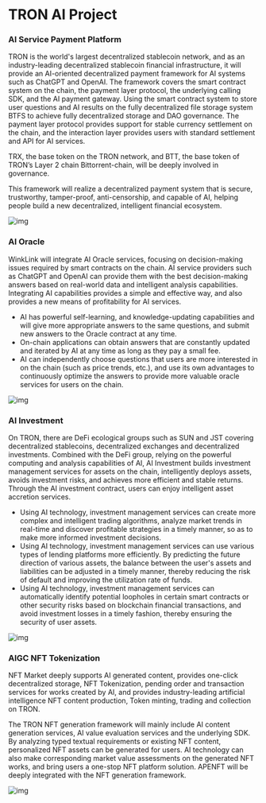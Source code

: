 # TRON AI Project

### AI Service Payment Platform

TRON is the world's largest decentralized stablecoin network, and as an industry-leading decentralized stablecoin financial infrastructure, it will provide an AI-oriented decentralized payment framework for AI systems such as ChatGPT and OpenAI. The framework covers the smart contract system on the chain, the payment layer protocol, the underlying calling SDK, and the AI payment gateway. Using the smart contract system to store user questions and AI results on the fully decentralized file storage system BTFS to achieve fully decentralized storage and DAO governance. The payment layer protocol provides support for stable currency settlement on the chain, and the interaction layer provides users with standard settlement and API for AI services.

TRX, the base token on the TRON network, and BTT, the base token of TRON’s Layer 2 chain Bittorrent-chain, will be deeply involved in governance.

This framework will realize a decentralized payment system that is secure, trustworthy, tamper-proof, anti-censorship, and capable of AI, helping people build a new decentralized, intelligent financial ecosystem.

![img](https://github.com/tronprotocol/ai-protocol/blob/main/images/AIServicePaymentPlatform.jpeg)

### AI Oracle

WinkLink will integrate AI Oracle services, focusing on decision-making issues required by smart contracts on the chain. AI service providers such as ChatGPT and OpenAI can provide them with the best decision-making answers based on real-world data and intelligent analysis capabilities. Integrating AI capabilities provides a simple and effective way, and also provides a new means of profitability for AI services.

* AI has powerful self-learning, and knowledge-updating capabilities and will give more appropriate answers to the same questions, and submit new answers to the Oracle contract at any time.
* On-chain applications can obtain answers that are constantly updated and iterated by AI at any time as long as they pay a small fee.
* AI can independently choose questions that users are more interested in on the chain (such as price trends, etc.), and use its own advantages to continuously optimize the answers to provide more valuable oracle services for users on the chain.

![img](https://github.com/tronprotocol/ai-protocol/blob/main/images/AIOracle.jpeg)

### AI Investment

On TRON, there are DeFi ecological groups such as SUN and JST covering decentralized stablecoins, decentralized exchanges and decentralized investments. Combined with the DeFi group, relying on the powerful computing and analysis capabilities of AI, AI Investment builds investment management services for assets on the chain, intelligently deploys assets, avoids investment risks, and achieves more efficient and stable returns. Through the AI investment contract, users can enjoy intelligent asset accretion services.

* Using AI technology, investment management services can create more complex and intelligent trading algorithms, analyze market trends in real-time and discover profitable strategies in a timely manner, so as to make more informed investment decisions.
* Using AI technology, investment management services can use various types of lending platforms more efficiently. By predicting the future direction of various assets, the balance between the user's assets and liabilities can be adjusted in a timely manner, thereby reducing the risk of default and improving the utilization rate of funds.
* Using AI technology, investment management services can automatically identify potential loopholes in certain smart contracts or other security risks based on blockchain financial transactions, and avoid investment losses in a timely fashion, thereby ensuring the security of user assets.


![img](https://github.com/tronprotocol/ai-protocol/blob/main/images/AIInvestment.jpeg)

### AIGC NFT Tokenization

NFT Market deeply supports AI generated content, provides one-click decentralized storage, NFT Tokenization, pending order and transaction services for works created by AI, and provides industry-leading artificial intelligence NFT content production, Token minting, trading and collection on TRON.

The TRON NFT generation framework will mainly include AI content generation services, AI value evaluation services and the underlying SDK. By analyzing typed textual requirements or existing NFT content, personalized NFT assets can be generated for users. AI technology can also make corresponding market value assessments on the generated NFT works, and bring users a one-stop NFT platform solution. APENFT will be deeply integrated with the NFT generation framework.

![img](https://github.com/tronprotocol/ai-protocol/blob/main/images/AIGCNFTTokenization.jpeg)

